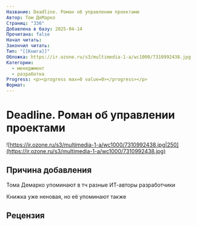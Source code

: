 ```yaml
---
Название: Deadline. Роман об управлении проектами
Автор: Том ДеМарко
Страниц: "336"
Добавлена в базу: 2025-04-14
Прочитана: false
Начал читать: 
Закончил читать: 
Тип: "[[Книга]]"
Обложка: https://ir.ozone.ru/s3/multimedia-1-a/wc1000/7310992438.jpg
Категории:
  - менеджмент
  - разработка
Progress: <p><progress max=0 value=0></progress></p>
Формат:
---
```

# Deadline. Роман об управлении проектами

![https://ir.ozone.ru/s3/multimedia-1-a/wc1000/7310992438.jpg|250](https://ir.ozone.ru/s3/multimedia-1-a/wc1000/7310992438.jpg)

## Причина добавления

Тома Демарко упоминают в тч разные ИТ-авторы разработчики

Книжка уже неновая, но её упоминают также
## Рецензия